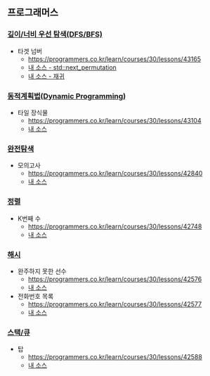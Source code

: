 ## 프로그래머스
### [깊이/너비 우선 탐색(DFS/BFS)](https://programmers.co.kr/learn/courses/30/parts/12421)
- 타겟 넘버
    - https://programmers.co.kr/learn/courses/30/lessons/43165
    - [내 소스 - std::next_permutation](https://github.com/HelloWoori/AlgorithmStudyWithBaekjoon/blob/master/_Programmers/TargetNumber.cpp)
    - [내 소스 - 재귀](https://github.com/HelloWoori/AlgorithmStudyWithBaekjoon/blob/master/_Programmers/TargetNumber2.cpp)

### [동적계획법(Dynamic Programming)](https://programmers.co.kr/learn/courses/30/parts/12263)
- 타일 장식물
    - https://programmers.co.kr/learn/courses/30/lessons/43104
    - [내 소스](https://github.com/HelloWoori/AlgorithmStudyWithBaekjoon/blob/master/_Programmers/Tile.cpp)

### [완전탐색](https://programmers.co.kr/learn/courses/30/parts/12230)
- 모의고사
    - https://programmers.co.kr/learn/courses/30/lessons/42840
    - [내 소스](https://github.com/HelloWoori/AlgorithmStudyWithBaekjoon/blob/master/_Programmers/Supoza.cpp)

### [정렬](https://programmers.co.kr/learn/courses/30/parts/12198)
- K번째 수
    - https://programmers.co.kr/learn/courses/30/lessons/42748
    - [내 소스](https://github.com/HelloWoori/AlgorithmStudyWithBaekjoon/blob/master/_Programmers/Kth.cpp)

### [해시](https://programmers.co.kr/learn/courses/30/parts/12077)
- 완주하지 못한 선수
    - https://programmers.co.kr/learn/courses/30/lessons/42576
    - [내 소스](https://github.com/HelloWoori/AlgorithmStudyWithBaekjoon/blob/master/_Programmers/Marathon.cpp)
- 전화번호 목록
    - https://programmers.co.kr/learn/courses/30/lessons/42577
    - [내 소스](https://github.com/HelloWoori/AlgorithmStudyWithBaekjoon/blob/master/_Programmers/PhoneBook.cpp)

### [스택/큐](https://programmers.co.kr/learn/courses/30/parts/12081)
- 탑
    - https://programmers.co.kr/learn/courses/30/lessons/42588
    - [내 소스](https://github.com/HelloWoori/AlgorithmStudyWithBaekjoon/blob/master/_Programmers/Tower.cpp)